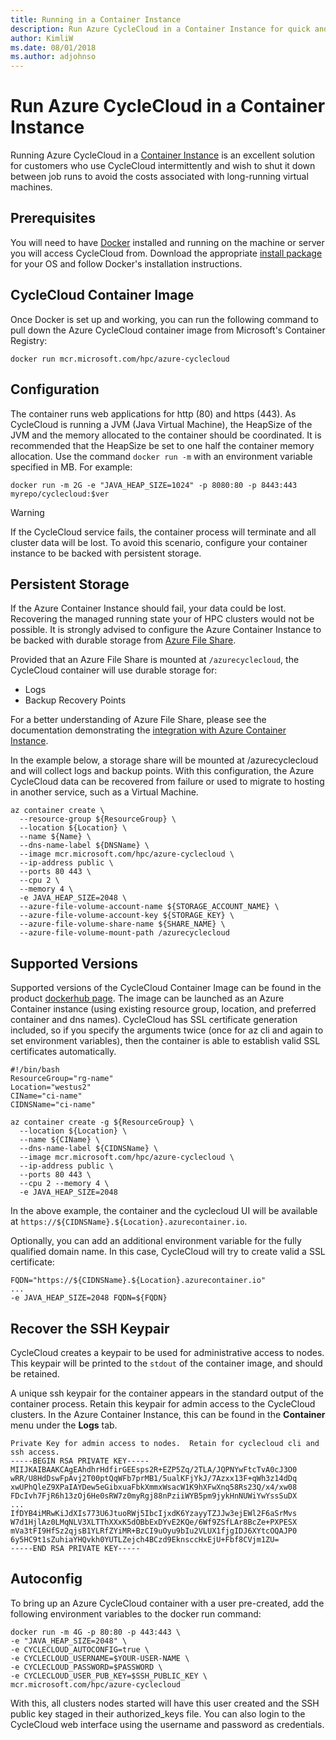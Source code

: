 ```yaml
---
title: Running in a Container Instance
description: Run Azure CycleCloud in a Container Instance for quick and easy use.
author: KimliW
ms.date: 08/01/2018
ms.author: adjohnso
---
```


# Run Azure CycleCloud in a Container Instance

Running Azure CycleCloud in a [Container Instance](https://azure.microsoft.com/services/container-instances/) is an excellent solution for customers who use CycleCloud intermittently and wish to shut it down between job runs to avoid the costs associated with long-running virtual machines.

## Prerequisites

You will need to have [Docker](https://www.docker.com) installed and running on the machine or server you will access CycleCloud from. Download the appropriate [install package](https://www.docker.com/get-started) for your OS and follow Docker's installation instructions.

## CycleCloud Container Image

Once Docker is set up and working, you can run the following command to pull down the Azure CycleCloud container image from Microsoft's Container Registry:

```azurecli-interactive
docker run mcr.microsoft.com/hpc/azure-cyclecloud
```

## Configuration

The container runs web applications for http (80) and https (443). As CycleCloud is running a JVM (Java Virtual Machine), the HeapSize of the JVM and the memory allocated to the container should be coordinated. It is recommended that the HeapSize be set to one half the container memory allocation. Use the command `docker run -m` with an environment variable specified in MB. For example:

```azurecli-interactive
docker run -m 2G -e "JAVA_HEAP_SIZE=1024" -p 8080:80 -p 8443:443 myrepo/cyclecloud:$ver
```

> [!WARNING]
> If the CycleCloud service fails, the container process will terminate and all cluster data will be lost. To avoid this scenario, configure your container instance to be backed with persistent storage.

## Persistent Storage

If the Azure Container Instance should fail, your data could be lost. Recovering the managed running state your of HPC clusters would not be possible. It is strongly advised to configure the Azure Container Instance to be backed with durable storage from [Azure File Share](https://docs.microsoft.com/azure/storage/files/storage-how-to-create-file-share).

Provided that an Azure File Share is mounted at `/azurecyclecloud`, the CycleCloud container will use durable storage for:

* Logs
* Backup Recovery Points

For a better understanding of Azure File Share, please see the documentation demonstrating the [integration with Azure Container Instance](https://docs.microsoft.com/azure/container-instances/container-instances-volume-azure-files).

In the example below, a storage share will be mounted at /azurecyclecloud and will collect logs and backup points. With this configuration, the Azure CycleCloud data can be recovered from failure or used to migrate to hosting in another service, such as a Virtual Machine.

``` sample
az container create \
  --resource-group ${ResourceGroup} \
  --location ${Location} \
  --name ${Name} \
  --dns-name-label ${DNSName} \
  --image mcr.microsoft.com/hpc/azure-cyclecloud \
  --ip-address public \
  --ports 80 443 \
  --cpu 2 \
  --memory 4 \
  -e JAVA_HEAP_SIZE=2048 \
  --azure-file-volume-account-name ${STORAGE_ACCOUNT_NAME} \
  --azure-file-volume-account-key ${STORAGE_KEY} \
  --azure-file-volume-share-name ${SHARE_NAME} \
  --azure-file-volume-mount-path /azurecyclecloud
  ```

## Supported Versions

Supported versions of the CycleCloud Container Image can be found in the product [dockerhub page](https://hub.docker.com/r/microsoft/azure-cyclecloud/). The image can be launched as an Azure Container instance (using existing resource group, location, and preferred container and dns names). CycleCloud has SSL certificate generation included, so if you specify the arguments twice (once for az cli and again to set environment variables), then the container is able to establish valid SSL certificates automatically.

``` sample
#!/bin/bash
ResourceGroup="rg-name"
Location="westus2"
CIName="ci-name"
CIDNSName="ci-name"

az container create -g ${ResourceGroup} \
  --location ${Location} \
  --name ${CIName} \
  --dns-name-label ${CIDNSName} \
  --image mcr.microsoft.com/hpc/azure-cyclecloud \
  --ip-address public \
  --ports 80 443 \
  --cpu 2 --memory 4 \
  -e JAVA_HEAP_SIZE=2048
```

In the above example, the container and the cyclecloud UI will be available at `https://${CIDNSName}.${Location}.azurecontainer.io`.

Optionally, you can add an additional environment variable for the fully qualified domain name. In this case, CycleCloud will try to create valid a SSL certificate:

``` sample
FQDN="https://${CIDNSName}.${Location}.azurecontainer.io"
...
-e JAVA_HEAP_SIZE=2048 FQDN=${FQDN}
```

## Recover the SSH Keypair

CycleCloud creates a keypair to be used for administrative access to nodes. This keypair will be printed to the `stdout` of the container image, and should be retained.

A unique ssh keypair for the container appears in the standard output of the container process. Retain this keypair for admin access to the CycleCloud clusters. In the Azure Container Instance, this can be found in the **Container** menu under the **Logs** tab.

``` sample
Private Key for admin access to nodes.  Retain for cyclecloud cli and ssh access.
-----BEGIN RSA PRIVATE KEY-----
MIIJKAIBAAKCAgEAhdhrHdfirGEEsps2R+EZP5Zq/2TLA/JQPNYwFtcTvA0cJ3O0
wRR/U8HdDswFpAvj2T00ptQqWFb7prMB1/5ualKFjYkJ/7Azxx13F+qWh3z14dDq
xwUPhQleZ9XPaIAYDew5eGibxuaFbkXmmxWsacW1K9hXFwXnq58Rs23Q/x4/xw08
FDcIvh7FjR6h13zOj6He0sRW7z0myRgj88nPziiWYB5pm9jykHnNUWiYwYssSuDX
...
IfDYB4iMRwKiJdXIs773U6JtuoRWj5IbcIjxdK6YzayyTZJJw3ejEWl2F6aSrMvs
W7d1HjlAz0LMqNLV3XLTThXXxK5dOBbExDYvE2KQe/6Wf9ZSfLAr8BcZe+PXPESX
mVa3tFI9HfSz2qjsB1YLRfZYiMR+BzCI9uOyu9bIu2VLUX1fjgIDJ6XYtcOQAJP0
6y5HC9t1sZuhiaYHQvkh0YUTLZejch4BCzd9EknsccHxEjU+Fbf8CVjm1ZU=
-----END RSA PRIVATE KEY-----
```

## Autoconfig
To bring up an Azure CycleCloud container with a user pre-created, add the following environment variables to the docker run command:

```azurecli-interactive
docker run -m 4G -p 80:80 -p 443:443 \
-e "JAVA_HEAP_SIZE=2048" \
-e CYCLECLOUD_AUTOCONFIG=true \
-e CYCLECLOUD_USERNAME=$YOUR-USER-NAME \
-e CYCLECLOUD_PASSWORD=$PASSWORD \
-e CYCLECLOUD_USER_PUB_KEY=$SSH_PUBLIC_KEY \
mcr.microsoft.com/hpc/azure-cyclecloud
```

With this, all clusters nodes started will have this user created and the SSH public key staged in their authorized_keys file. You can also login to the CycleCloud web interface using the username and password as credentials.
